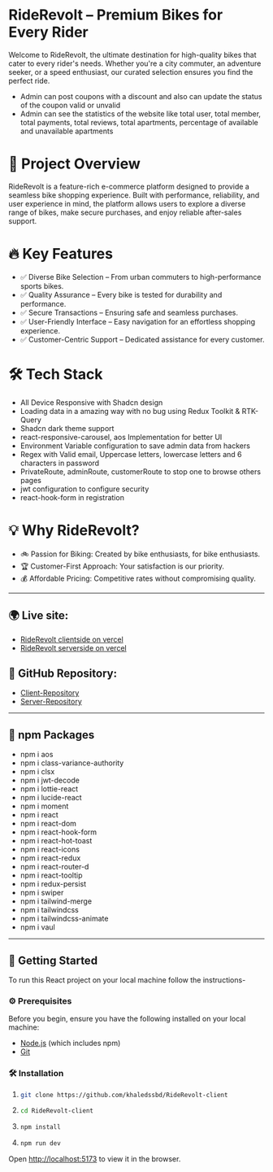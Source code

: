 # RideRevolt – Premium Bikes for Every Rider

Welcome to RideRevolt, the ultimate destination for high-quality bikes that
cater to every rider's needs. Whether you're a city commuter, an adventure
seeker, or a speed enthusiast, our curated selection ensures you find the
perfect ride.

- Admin can post coupons with a discount and also can update the status of the
  coupon valid or unvalid
- Admin can see the statistics of the website like total user, total member,
  total payments, total reviews, total apartments, percentage of available and
  unavailable apartments

# 🌟 Project Overview

RideRevolt is a feature-rich e-commerce platform designed to provide a seamless
bike shopping experience. Built with performance, reliability, and user
experience in mind, the platform allows users to explore a diverse range of
bikes, make secure purchases, and enjoy reliable after-sales support.

# 🔥 Key Features

- ✅ Diverse Bike Selection – From urban commuters to high-performance sports
  bikes.
- ✅ Quality Assurance – Every bike is tested for durability and performance.
- ✅ Secure Transactions – Ensuring safe and seamless purchases.
- ✅ User-Friendly Interface – Easy navigation for an effortless shopping
  experience.
- ✅ Customer-Centric Support – Dedicated assistance for every customer.

# 🛠️ Tech Stack

- All Device Responsive with Shadcn design
- Loading data in a amazing way with no bug using Redux Toolkit & RTK-Query
- Shadcn dark theme support
- react-responsive-carousel, aos Implementation for better UI
- Environment Variable configuration to save admin data from hackers
- Regex with Valid email, Uppercase letters, lowercase letters and 6 characters
  in password
- PrivateRoute, adminRoute, customerRoute to stop one to browse others pages
- jwt configuration to configure security
- react-hook-form in registration

# 💡 Why RideRevolt?

- 🚲 Passion for Biking: Created by bike enthusiasts, for bike enthusiasts.
- 🏆 Customer-First Approach: Your satisfaction is our priority.
- 💰 Affordable Pricing: Competitive rates without compromising quality.

---

## 🌍 Live site:

- [RideRevolt clientside on vercel](https://riderevolt-frontend.vercel.app)
- [RideRevolt serverside on vercel](https://riderevolt-backend-khaled.vercel.app)

## 🔗 GitHub Repository:

- [Client-Repository](https://github.com/khaledssbd/RideRevolt-client)
- [Server-Repository](https://github.com/khaledssbd/RideRevolt-server)

---

## 📜 npm Packages

- npm i aos
- npm i class-variance-authority
- npm i clsx
- npm i jwt-decode
- npm i lottie-react
- npm i lucide-react
- npm i moment
- npm i react
- npm i react-dom
- npm i react-hook-form
- npm i react-hot-toast
- npm i react-icons
- npm i react-redux
- npm i react-router-d
- npm i react-tooltip
- npm i redux-persist
- npm i swiper
- npm i tailwind-merge
- npm i tailwindcss
- npm i tailwindcss-animate
- npm i vaul

---

## 🚀 Getting Started

To run this React project on your local machine follow the instructions-

### ⚙️ Prerequisites

Before you begin, ensure you have the following installed on your local machine:

- [Node.js](https://nodejs.org/en/download/) (which includes npm)
- [Git](https://git-scm.com/)

### 🛠️ Installation

1. ```bash
   git clone https://github.com/khaledssbd/RideRevolt-client
   ```

2. ```bash
   cd RideRevolt-client
   ```

3. ```bash
   npm install
   ```

4. ```bash
   npm run dev
   ```

Open [http://localhost:5173](http://localhost:5173) to view it in the browser.
